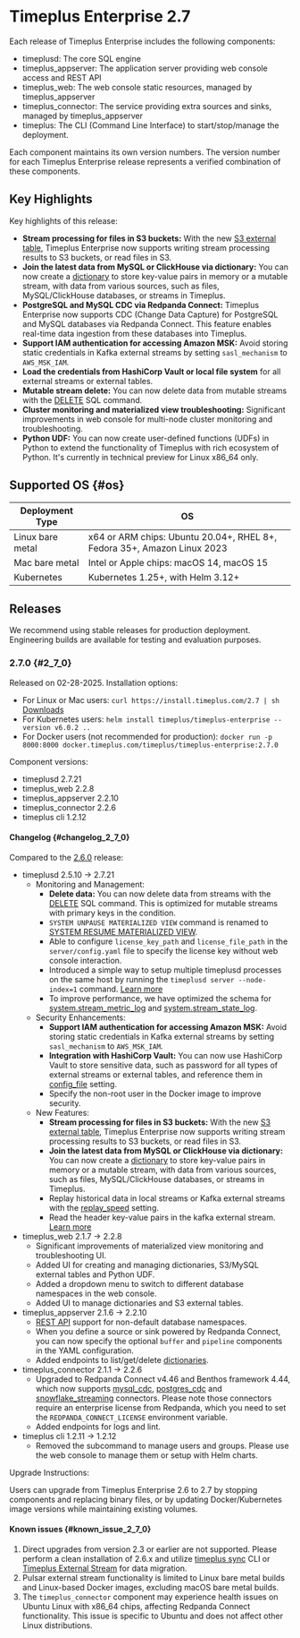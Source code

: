 # Timeplus Enterprise 2.7
Each release of Timeplus Enterprise includes the following components:

* timeplusd: The core SQL engine
* timeplus_appserver: The application server providing web console access and REST API
* timeplus_web: The web console static resources, managed by timeplus_appserver
* timeplus_connector: The service providing extra sources and sinks, managed by timeplus_appserver
* timeplus: The CLI (Command Line Interface) to start/stop/manage the deployment.

Each component maintains its own version numbers. The version number for each Timeplus Enterprise release represents a verified combination of these components.

## Key Highlights
Key highlights of this release:
* **Stream processing for files in S3 buckets:** With the new [S3 external table](/s3-external), Timeplus Enterprise now supports writing stream processing results to S3 buckets, or read files in S3.
* **Join the latest data from MySQL or ClickHouse via dictionary:** You can now create a [dictionary](/sql-create-dictionary) to store key-value pairs in memory or a mutable stream, with data from various sources, such as files, MySQL/ClickHouse databases, or streams in Timeplus.
* **PostgreSQL and MySQL CDC via Redpanda Connect:** Timeplus Enterprise now supports CDC (Change Data Capture) for PostgreSQL and MySQL databases via Redpanda Connect. This feature enables real-time data ingestion from these databases into Timeplus.
* **Support IAM authentication for accessing Amazon MSK:** Avoid storing static credentials in Kafka external streams by setting `sasl_mechanism` to `AWS_MSK_IAM`.
* **Load the credentials from HashiCorp Vault or local file system** for all external streams or external tables.
* **Mutable stream delete:** You can now delete data from mutable streams with the [DELETE](/sql-delete) SQL command.
* **Cluster monitoring and materialized view troubleshooting:** Significant improvements in web console for multi-node cluster monitoring and troubleshooting.
* **Python UDF:** You can now create user-defined functions (UDFs) in Python to extend the functionality of Timeplus with rich ecosystem of Python. It's currently in technical preview for Linux x86_64 only.


## Supported OS {#os}
|Deployment Type| OS |
|--|--|
|Linux bare metal| x64 or ARM chips: Ubuntu 20.04+, RHEL 8+, Fedora 35+, Amazon Linux 2023|
|Mac bare metal| Intel or Apple chips: macOS 14, macOS 15|
|Kubernetes|Kubernetes 1.25+, with Helm 3.12+|

## Releases
We recommend using stable releases for production deployment. Engineering builds are available for testing and evaluation purposes.

### 2.7.0 {#2_7_0}
Released on 02-28-2025. Installation options:
* For Linux or Mac users: `curl https://install.timeplus.com/2.7 | sh` [Downloads](/release-downloads#2_7_0)
* For Kubernetes users: `helm install timeplus/timeplus-enterprise --version v6.0.2 ..`
* For Docker users (not recommended for production): `docker run -p 8000:8000 docker.timeplus.com/timeplus/timeplus-enterprise:2.7.0`

Component versions:
* timeplusd 2.7.21
* timeplus_web 2.2.8
* timeplus_appserver 2.2.10
* timeplus_connector 2.2.6
* timeplus cli 1.2.12

#### Changelog {#changelog_2_7_0}

Compared to the [2.6.0](/enterprise-v2.6#2_6_0) release:
* timeplusd 2.5.10 -> 2.7.21
  * Monitoring and Management:
    * **Delete data:** You can now delete data from streams with the [DELETE](/sql-delete) SQL command. This is optimized for mutable streams with primary keys in the condition.
    * `SYSTEM UNPAUSE MATERIALIZED VIEW` command is renamed to [SYSTEM RESUME MATERIALIZED VIEW](/sql-system-resume).
    * Able to configure `license_key_path` and `license_file_path` in the `server/config.yaml` file to specify the license key without web console interaction.
    * Introduced a simple way to setup multiple timeplusd processes on the same host by running the `timeplusd server --node-index=1` command. [Learn more](/cluster_install#single-host-cluster)
    * To improve performance, we have optimized the schema for [system.stream_metric_log](/system-stream-metric-log) and [system.stream_state_log](/system-stream-state-log).
  * Security Enhancements:
    * **Support IAM authentication for accessing Amazon MSK:** Avoid storing static credentials in Kafka external streams by setting `sasl_mechanism` to `AWS_MSK_IAM`.
    * **Integration with HashiCorp Vault:** You can now use HashiCorp Vault to store sensitive data, such as password for all types of external streams or external tables, and reference them in [config_file](/proton-kafka#config_file) setting.
    * Specify the non-root user in the Docker image to improve security.
  * New Features:
    * **Stream processing for files in S3 buckets:** With the new [S3 external table](/s3-external), Timeplus Enterprise now supports writing stream processing results to S3 buckets, or read files in S3.
    * **Join the latest data from MySQL or ClickHouse via dictionary:** You can now create a [dictionary](/sql-create-dictionary) to store key-value pairs in memory or a mutable stream, with data from various sources, such as files, MySQL/ClickHouse databases, or streams in Timeplus.
    * Replay historical data in local streams or Kafka external streams with the [replay_speed](/query-settings#replay_speed) setting.
    * Read the header key-value pairs in the kafka external stream. [Learn more](/proton-kafka#_tp_message_headers)
* timeplus_web 2.1.7 -> 2.2.8
  * Significant improvements of materialized view monitoring and troubleshooting UI.
  * Added UI for creating and managing dictionaries, S3/MySQL external tables and Python UDF.
  * Added a dropdown menu to switch to different database namespaces in the web console.
  * Added UI to manage dictionaries and S3 external tables.
* timeplus_appserver 2.1.6 -> 2.2.10
  * [REST API](/rest) support for non-default database namespaces.
  * When you define a source or sink powered by Redpanda Connect, you can now specify the optional `buffer` and `pipeline` components in the YAML configuration.
  * Added endpoints to list/get/delete [dictionaries](/sql-create-dictionary).
* timeplus_connector 2.1.1 -> 2.2.6
  * Upgraded to Redpanda Connect v4.46 and Benthos framework 4.44, which now supports [mysql_cdc](https://docs.redpanda.com/redpanda-connect/components/inputs/mysql_cdc/), [postgres_cdc](https://docs.redpanda.com/redpanda-connect/components/inputs/postgres_cdc/) and [snowflake_streaming](https://docs.redpanda.com/redpanda-connect/components/outputs/snowflake_streaming/) connectors. Please note those connectors require an enterprise license from Redpanda, which you need to set the `REDPANDA_CONNECT_LICENSE` environment variable.
  * Added endpoints for logs and lint.
* timeplus cli 1.2.11 -> 1.2.12
  * Removed the subcommand to manage users and groups. Please use the web console to manage them or setup with Helm charts.

Upgrade Instructions:

Users can upgrade from Timeplus Enterprise 2.6 to 2.7 by stopping components and replacing binary files, or by updating Docker/Kubernetes image versions while maintaining existing volumes.

#### Known issues {#known_issue_2_7_0}
1. Direct upgrades from version 2.3 or earlier are not supported. Please perform a clean installation of 2.6.x and utilize [timeplus sync](/cli-sync) CLI or [Timeplus External Stream](/timeplus-external-stream) for data migration.
2. Pulsar external stream functionality is limited to Linux bare metal builds and Linux-based Docker images, excluding macOS bare metal builds.
3. The `timeplus_connector` component may experience health issues on Ubuntu Linux with x86_64 chips, affecting Redpanda Connect functionality. This issue is specific to Ubuntu and does not affect other Linux distributions.
